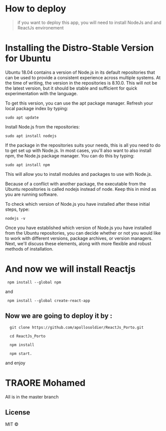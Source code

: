 # How to deploy 
 > if you want to deploy this app, you will need to install NodeJs and and ReactJs environement 
 # Installing the Distro-Stable Version for Ubuntu
Ubuntu 18.04 contains a version of Node.js in its default repositories that can be used to provide a consistent experience across multiple systems. At the time of writing, the version in the repositories is 8.10.0. This will not be the latest version, but it should be stable and sufficient for quick experimentation with the language.

To get this version, you can use the apt package manager. Refresh your local package index by typing:

    sudo apt update

Install Node.js from the repositories:

    sudo apt install nodejs

If the package in the repositories suits your needs, this is all you need to do to get set up with Node.js. In most cases, you'll also want to also install npm, the Node.js package manager. You can do this by typing:

    sudo apt install npm

This will allow you to install modules and packages to use with Node.js.

Because of a conflict with another package, the executable from the Ubuntu repositories is called nodejs instead of node. Keep this in mind as you are running software.

To check which version of Node.js you have installed after these initial steps, type:

    nodejs -v

Once you have established which version of Node.js you have installed from the Ubuntu repositories, you can decide whether or not you would like to work with different versions, package archives, or version managers. Next, we'll discuss these elements, along with more flexible and robust methods of installation.

# And now we will install Reactjs 
  
     npm install --global npm

and
      
     npm install --global create-react-app
  
  ## Now we are going to deploy it by :
  
      git clone https://github.com/apollosoldier/ReactJs_Porto.git
      
      cd ReactJs_Porto
      
      npm install 
      
      npm start.
  
  and enjoy 
  
  
  


# TRAORE Mohamed

All is in the master branch
## License

MIT ©
